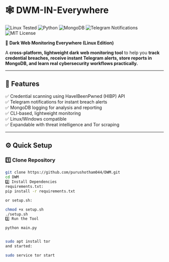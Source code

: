 # 🕸️ DWM-IN-Everywhere

![Linux Tested](https://img.shields.io/badge/Linux-Tested-green?logo=linux)
![Python](https://img.shields.io/badge/Python-3.8+-blue?logo=python)
![MongoDB](https://img.shields.io/badge/MongoDB-Supported-brightgreen?logo=mongodb)
![Telegram Notifications](https://img.shields.io/badge/Notifications-Telegram-blue?logo=telegram)
![MIT License](https://img.shields.io/badge/License-MIT-yellow.svg)

🚀 **Dark Web Monitoring Everywhere (Linux Edition)**

A **cross-platform, lightweight dark web monitoring tool** to help you **track credential breaches, receive instant Telegram alerts, store reports in MongoDB, and learn real cybersecurity workflows practically.**

---

## 🚀 Features

✅ Credential scanning using HaveIBeenPwned (HIBP) API  
✅ Telegram notifications for instant breach alerts  
✅ MongoDB logging for analysis and reporting  
✅ CLI-based, lightweight monitoring  
✅ Linux/Windows compatible  
✅ Expandable with threat intelligence and Tor scraping

---

## ⚙️ Quick Setup

### 1️⃣ Clone Repository
```bash
git clone https://github.com/purushotham044/DWM.git
cd DWM
2️⃣ Install Dependencies
requirements.txt:
pip install -r requirements.txt

or setup.sh:

chmod +x setup.sh
./setup.sh
3️⃣ Run the Tool

python main.py


sudo apt install tor
and started:

sudo service tor start

